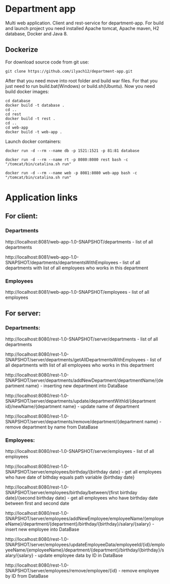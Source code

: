 # Department app
Multi web application.
Client and rest-service for department-app.
For build and launch project you need installed Apache tomcat, Apache maven, H2 database, Docker and Java 8.

## Dockerize

For download source code from git use: 

```
git clone https://github.com/ilyach12/department-app.git
```
After that you need move into root folder and build war files. For that you just need to run build.bat(Windows) or build.sh(Ubuntu). 
Now you need build docker images:

```
cd database
docker build -t database .
cd ..
cd rest
docker build -t rest .
cd ..
cd web-app
docker build -t web-app .
```

Launch docker containers: 

```
docker run -d --rm --name db -p 1521:1521 -p 81:81 database

docker run -d --rm --name rt -p 8080:8080 rest bash -c "/tomcat/bin/catalina.sh run"

docker run -d --rm --name web -p 8081:8080 web-app bash -c "/tomcat/bin/catalina.sh run"
```

# Application links
## For client:
### Departments

http://localhost:8081/web-app-1.0-SNAPSHOT/departments - list of all departments

http://localhost:8081/web-app-1.0-SNAPSHOT/departments/departmentsWithEmployees - list of all departments with list of all employees who works in this department

### Employees

http://localhost:8081/web-app-1.0-SNAPSHOT/employees - list of all employees

## For server:
### Departments:

http://localhost:8080/rest-1.0-SNAPSHOT/server/departments - list of all departments

http://localhost:8080/rest-1.0-SNAPSHOT/server/departments/getAllDepartmentsWithEmployees - list of all departments with list of all employees who works in this department

http://localhost:8080/rest-1.0-SNAPSHOT/server/departments/addNewDepartment/departmentName/{department name} - inserting new department into DataBase

http://localhost:8080/rest-1.0-SNAPSHOT/server/departments/update/departmentWithId/{department id}/newName/{department name} - update name of department

http://localhost:8080/rest-1.0-SNAPSHOT/server/departments/remove/department/{department name} - remove department by name from DataBase

### Employees:

http://localhost:8080/rest-1.0-SNAPSHOT/server/employees - list of all employees

http://localhost:8080/rest-1.0-SNAPSHOT/server/employees/birthday/{birthday date} - get all employees who have date of bithday equals path variable {birthday date}

http://localhost:8080/rest-1.0-SNAPSHOT/server/employees/birthday/between/{first birthday date}/{second birthday date} - get all employees who have birthday date between first and second date

http://localhost:8080/rest-1.0-SNAPSHOT/server/employees/addNewEmployee/employeeName/{employeeName}/department/{department}/birthday/{birthday}/salary/{salary} - 
insert new employee into DataBase 

http://localhost:8080/rest-1.0-SNAPSHOT/server/employees/updateEmployeeData/employeeId/{id}/employeeName/{employeeName}/department/{department}/birthday/{birthday}/salary/{salary} -
update employee data by ID in DataBase 

http://localhost:8080/rest-1.0-SNAPSHOT/server/employees/remove/employee/{id} - remove employee by ID from DataBase
